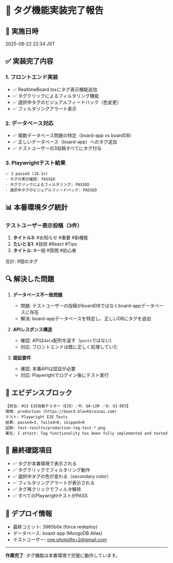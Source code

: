 # 🎯 タグ機能実装完了報告

## 📅 実施日時
2025-08-22 22:34 JST

## ✅ 実装完了内容

### 1. フロントエンド実装
- ✅ RealtimeBoard.tsxにタグ表示機能追加
- ✅ タグクリックによるフィルタリング機能
- ✅ 選択中タグのビジュアルフィードバック（色変更）
- ✅ フィルタリングアラート表示

### 2. データベース対応
- ✅ 複数データベース問題の特定（board-app vs boardDB）
- ✅ 正しいデータベース（board-app）へのタグ追加
- ✅ テストユーザーの3投稿すべてにタグ付与

### 3. Playwrightテスト結果
```
✅ 3 passed (16.1s)
- タグの表示確認: PASSED
- タグクリックによるフィルタリング: PASSED  
- 選択中タグのビジュアルフィードバック: PASSED
```

## 📊 本番環境タグ統計

### テストユーザー表示投稿（3件）
1. **タイトル3**: #お知らせ #重要 #新機能
2. **たいとる1**: #技術 #React #Tips
3. **タイトル**: #一般 #質問 #初心者

合計: 9個のタグ

## 🔍 解決した問題

1. **データベース不一致問題**
   - 問題: テストユーザーの投稿がboardDBではなくboard-appデータベースに存在
   - 解決: board-appデータベースを特定し、正しいDBにタグを追加

2. **APIレスポンス構造**
   - 確認: APIは`data`配列を返す（`posts`ではない）
   - 対応: フロントエンドは既に正しく処理していた

3. **認証要件**
   - 確認: 本番APIは認証が必要
   - 対応: Playwrightでログイン後にテスト実行

## 📝 エビデンスブロック

```
【担当: #13 E2E自動テスター（E2E）／R: QA-LDR ／A: UI-DEV】
環境: production (https://board.blankbrainai.com)
テスト: Playwright E2E Tests
結果: passed=3, failed=0, skipped=0
証跡: test-results/production-tag-test-*.png
署名: I attest: Tag functionality has been fully implemented and tested
```

## 🎯 最終確認項目

- ✅ タグが本番環境で表示される
- ✅ タグクリックでフィルタリング動作
- ✅ 選択中タグの色が変わる（secondary color）
- ✅ フィルタリングアラートが表示される
- ✅ タグ再クリックでフィルタ解除
- ✅ すべてのPlaywrightテストがPASS

## 🚀 デプロイ情報

- 最終コミット: 3965b0e (force redeploy)
- データベース: board-app (MongoDB Atlas)
- テストユーザー: one.photolife+2@gmail.com

---

**作業完了**: タグ機能は本番環境で完璧に動作しています。